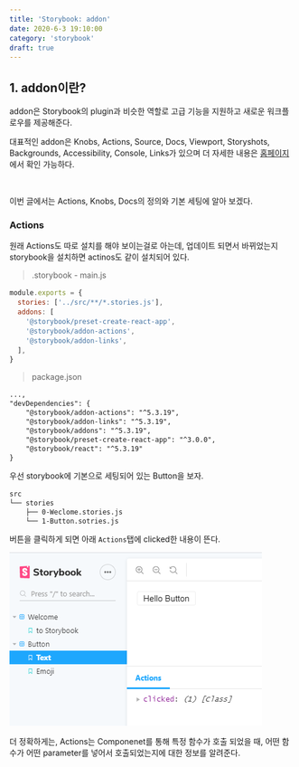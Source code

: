 ```yaml
---
title: 'Storybook: addon'
date: 2020-6-3 19:10:00
category: 'storybook'
draft: true
---
```


## 1. addon이란?

addon은 Storybook의 plugin과 비슷한 역할로 고급 기능을 지원하고 새로운 워크플로우를 제공해준다.

대표적인 addon은 Knobs, Actions, Source, Docs, Viewport, Storyshots, Backgrounds, Accessibility, Console, Links가 있으며 더 자세한 내용은 [홈페이지](https://storybook.js.org/addons/)에서 확인 가능하다.

<br>

이번 글에서는 Actions, Knobs, Docs의 정의와 기본 세팅에 알아 보겠다.

### Actions

원래 Actions도 따로 설치를 해야 보이는걸로 아는데, 업데이트 되면서 바뀌었는지 storybook을 설치하면 actinos도 같이 설치되어 있다.

> .storybook - main.js

```js
module.exports = {
  stories: ['../src/**/*.stories.js'],
  addons: [
    '@storybook/preset-create-react-app',
    '@storybook/addon-actions',
    '@storybook/addon-links',
  ],
}
```

> package.json

```json{5}
...,
"devDependencies": {
    "@storybook/addon-actions": "^5.3.19",
    "@storybook/addon-links": "^5.3.19",
    "@storybook/addons": "^5.3.19",
    "@storybook/preset-create-react-app": "^3.0.0",
    "@storybook/react": "^5.3.19"
}
```

우선 storybook에 기본으로 세팅되어 있는 Button을 보자.

```
src
└── stories
    ├── 0-Weclome.stories.js
    └── 1-Button.sotries.js
```

버튼을 클릭하게 되면 아래 `Actions`탭에 clicked한 내용이 뜬다.

![](./images/02-01.png)

더 정확하게는, Actions는 Componenet를 통해 특정 함수가 호출 되었을 때, 어떤 함수가 어떤 parameter를 넣어서 호출되었는지에 대한 정보를 알려준다.
